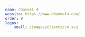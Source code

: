 ```yaml
---
name: Channel 4
website: https://www.channel4.com/
order: 9
logos:
    small: /images/clients/c4.svg
---
```

